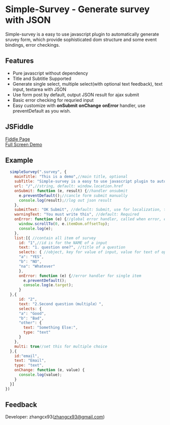 # Simple-Survey - Generate survey with JSON
Simple-survey is a easy to use javascript plugin to automatically generate sruvey form, which provide sophisticated dom structure and some event bindings, error checkings.  
## Features
- Pure javascript without dependency
- Title and Subtitle Supported
- Generate single select, multiple select(with optional text feedback), text input, textarea with JSON
- Use form post by default, output JSON result for ajax submit
- Basic error checking for requried input
- Easy customize with **onSubmit** **onChange** **onError** handler, use preventDefault as you wish.

## JSFiddle
  [Fiddle Page](http://jsfiddle.net/sXjb4/)  
  [Full Screen Demo](http://jsfiddle.net/sXjb4/embedded/result/)

## Example
```js
  simpleSurvey(".survey", {
    mainTitle: "This is a demo",//main title, optional
    subTitle: "Simple-survey is a easy to use javascript plugin to automatically generate sruvey form, which provide sophisticated dom structure and some event bindings, error checkings.",//subTitle, optional
    url: "/",//string, default: window.location.href
    onSubmit: function (e, result) {//handler onsubmit
      e.preventDefault();//cancle form submit manually
      console.log(result);//log out json result
    },
    submitText: "OK Submit", //default: Submit, use for localization, text for submit button
    warningText: "You must write this", //default: Required
    onError: function (e) {//global error handler, called when error, e is a item obj {id, itemDom, getValue()}
      window.scrollTo(0, e.itemDom.offsetTop);
      console.log(e);
    },
    list:[{ //contain all item of survey
      id: "1",//id is for the NAME of a input
      text: "1. question one?", //title of a question
      selects: { //object, key for value of input, value for text of option
      "a": "YES", 
      "b": "NO",
      "na": "Whatever"
      },
      onError: function (e) {//error handler for single item
        e.preventDefault();
        console.log(e.target);
      }
  },{
      id: "2",
      text: "2.Second question（multiple）",
      selects: {
      "a": "Good",
      "b": "Bad",
      "other": {
        text: "Something Else:",
        type: "text"
      }
    },
    multi: true//set this for multiple choice
  },{
    id:"email",
    text: "Email",
    type: "text",
    onChange: function (e, value) {
      console.log(value);
    }
  }]
})
```

## Feedback

Developer: zhangcx93(zhangcx93@gmail.com)